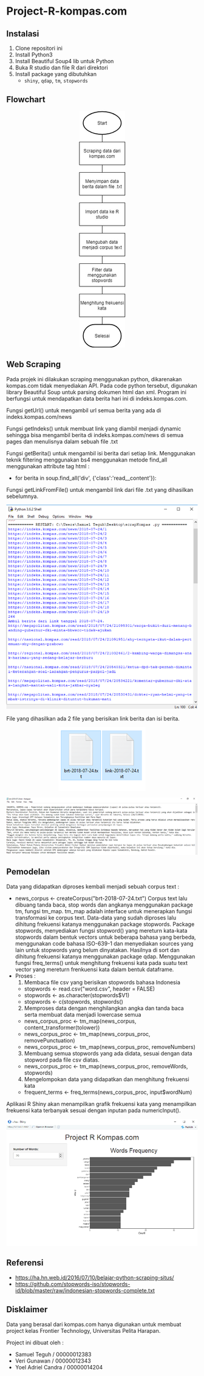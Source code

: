 # Project-R-kompas.com

## Instalasi

1. Clone repositori ini
2. Install Python3
3. Install Beautiful Soup4 lib untuk Python
4. Buka R studio dan file R dari direktori
5. Install package yang dibutuhkan
   - `shiny`, `qdap`, `tm`, `stopwords`
   
## Flowchart

<p align="center"><img src="https://github.com/SamuelTeguh/Project-R-kompas.com/blob/master/Image/workflow.jpg"/></p>

## Web Scraping

Pada projek ini dilakukan scraping menggunakan python, dikarenakan kompas.com tidak menyediakan API.
Pada code python tersebut, digunakan library Beautiful Soup untuk parsing dokumen html dan xml.
Program ini berfungsi untuk mendapatkan data berita hari ini di indeks.kompas.com.

Fungsi getUrl() untuk mengambil url semua berita yang ada di indeks.kompas.com/news

Fungsi getIndeks() untuk membuat link yang diambil menjadi dynamic sehingga bisa mengambil berita di indeks.kompas.com/news di semua pages dan menulisnya dalam sebuah file .txt

Fungsi getBerita() untuk mengambil isi berita dari setiap link. Menggunakan teknik filtering menggunakan bs4 menggunakan metode find_all menggunakan attribute tag html :
  - for berita in soup.find_all('div', {'class':'read__content'}):

Fungsi getLinkFromFile() untuk mengambil link dari file .txt yang dihasilkan sebelumnya.

<p align="center"><img src="https://github.com/SamuelTeguh/Project-R-kompas.com/blob/master/Image/ss1.png"/></p>

File yang dihasilkan ada 2 file yang berisikan link berita dan isi berita.

<p align="center"><img src="https://github.com/SamuelTeguh/Project-R-kompas.com/blob/master/Image/ss2.png"/></p>
<p align="center"><img src="https://github.com/SamuelTeguh/Project-R-kompas.com/blob/master/Image/ss3.png"/></p>

## Pemodelan

Data yang didapatkan diproses kembali menjadi sebuah corpus text :
  -  news_corpus <- createCorpus("brt-2018-07-24.txt")
Corpus text lalu dibuang tanda baca, stop words dan angkanya menggunakan package tm, fungsi tm_map. tm_map adalah
interface untuk menerapkan fungsi transformasi ke corpus text.
Data-data yang sudah diproses lalu dihitung frekuensi katanya menggunakan package stopwords.
Package stopwords, menyediakan fungsi stopword() yang mereturn kata-kata stopwords dalam bentuk vectors untuk beberapa bahasa yang berbeda, menggunakan code bahasa ISO-639-1 dan menyediakan sources yang lain untuk stopwords yang belum dinyatakan. 
Hasilnya di sort dan dihitung frekuensi katanya menggunakan package qdap. Menggunakan fungsi freq_terms() untuk menghitung frekuensi kata pada suatu text vector yang mereturn frenkuensi kata dalam bentuk dataframe. 
- Proses :
  1. Membaca file csv yang berisikan stopwords bahasa Indonesia
  - stopwords <- read.csv("word.csv", header = FALSE)
  - stopwords <- as.character(stopwords$V1)
  - stopwords <- c(stopwords, stopwords()
  2. Memproses data dengan menghilangkan angka dan tanda baca serta membuat data menjadi lowercase semua
  - news_corpus_proc <- tm_map(news_corpus, content_transformer(tolower))
  - news_corpus_proc <- tm_map(news_corpus_proc, removePunctuation)
  - news_corpus_proc <- tm_map(news_corpus_proc, removeNumbers)
  3. Membuang semua stopwords yang ada didata, sesuai dengan data stopword pada file csv diatas.
  - news_corpus_proc <- tm_map(news_corpus_proc, removeWords, stopwords)
  4. Mengelompokan data yang didapatkan dan menghitung frekuensi kata
  - frequent_terms <- freq_terms(news_corpus_proc, input$wordNum)

Aplikasi R Shiny akan menampilkan grafik frekuensi kata yang menampilkan frekuensi kata terbanyak sesuai dengan inputan pada numericInput().

<p align="center"><img src="https://github.com/SamuelTeguh/Project-R-kompas.com/blob/7ffc0fa16da4abd8e163674330c08306e832d8b3/Image/ss4.png"/></p>

## Referensi
  - https://ha.hn.web.id/2016/07/10/belajar-python-scraping-situs/
  - https://github.com/stopwords-iso/stopwords-id/blob/master/raw/indonesian-stopwords-complete.txt

## Disklaimer
Data yang berasal dari kompas.com hanya digunakan untuk membuat project kelas Frontier Technology, Universitas Pelita Harapan.

Project ini dibuat oleh :
  - Samuel Teguh / 00000012383
  - Veri Gunawan / 00000012343
  - Yoel Adriel Candra / 00000014204
